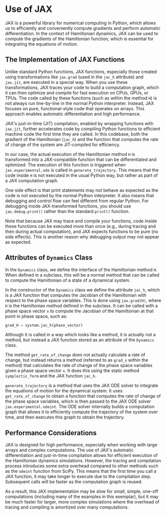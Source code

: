 # Use of JAX

JAX is a powerful library for numerical computing in Python, which allows us to efficiently and conveniently compute gradients and perform automatic differentiation. In the context of Hamiltonian dynamics, JAX can be used to compute the gradients of the Hamiltonian function, which is essential for integrating the equations of motion.

## The Implementation of JAX Functions

Unlike standard Python functions, JAX functions, especially those created using transformations like `jax.grad` (used in the `jac_h` attribute) and `jax.jit`, are executed in a special way. When you use these transformations, JAX traces your code to build a computation graph, which it can then optimize and compile for fast execution on CPUs, GPUs, or TPUs. The code called by these functions (such as within the method `H`) is not always run line-by-line in the normal Python interpreter. Instead, JAX focuses on pure, functional-style code that operates on arrays. This approach enables automatic differentiation and high performance.

JAX's just-in-time (JIT) compilation, enabled by wrapping functions with `jax.jit`, further accelerates code by compiling Python functions to efficient machine code the first time they are called. In this codebase, both the gradient of the Hamiltonian (`jac_h`) and the function that computes the rate of change of the system are JIT-compiled for efficiency.

In our case, the actual execution of the Hamiltonian method `H` is transformed into a JAX-compatible function that can be differentiated and optimized. The execution of this function is triggered when `jax.experimental.ode` is called in `generate_trajectory`. This means that the code inside `H` is not executed in the usual Python way, but rather as part of a JAX computation graph.

One side effect is that print statements may not behave as expected as the code is not executed by the normal Python interpreter. It also means that debugging and control flow can feel different from regular Python. For debugging inside JAX-transformed functions, you should use `jax.debug.print()` rather than the standard `print()` function.

Note that because JAX may trace and compile your functions, code inside these functions can be executed more than once (e.g., during tracing and then during actual computation), and JAX expects functions to be pure (no side effects). This is another reason why debugging output may not appear as expected.

## Attributes of `Dynamics` Class

In the `Dynamics` class, we define the interface of the Hamiltonian method `H`. When defined in a subclass, this will be a normal method that can be called to compute the Hamiltonian of a state of a dynamical system. 

In the constructor of the `Dynamics` class we define the attribute `jac_h`, which is a JAX function that computes the Jacobian of the Hamiltonian with respect to the phase space variables. This is done using `jax.grad(H)`, where `H` is the Hamiltonian method defined in the subclass. It can be called with a phase space vector `x` to compute the Jacobian of the Hamiltonian at that point in phase space, such as:

```python
grad_H = system.jac_h(phase_vector)
```

Although it is called in a way which looks like a method, it is actually not a method, but instead a JAX function stored as an attribute of the `Dynamics` class.

The method `get_rate_of_change` does not actually calculate a rate of change, but instead returns a method (referred to as `grad_x` within the method) that calculates the rate of change of the phase space variables given a phase space vector `x`. It does this using the static method `symplectic_form` and the JAX function `jac_h`.

`generate_trajectory` is a method that uses the JAX ODE solver to integrate the equations of motion for the dynamical system. It uses `get_rate_of_change` to obtain a function that computes the rate of change of the phase space variables, which is then passed to the JAX ODE solver `jax.experimental.odeint`. The ODE solver internally builds a computation graph that allows it to efficiently compute the trajectory of the system over time, and then executes this graph to obtain the trajectory.

## Performance Considerations

JAX is designed for high performance, especially when working with large arrays and complex computations. The use of JAX's automatic differentiation and just-in-time compilation allows for efficient execution of the Hamiltonian dynamics simulations. However, the tracing and compilation process introduces some extra overhead compared to other methods such as the `odeint` function from SciPy. This means that the first time you call a JAX function, it may take longer to execute due to the compilation step. Subsequent calls will be faster as the computation graph is reused.

As a result, this JAX implementation may be slow for small, simple, one-off computations (including many of the examples in this exemplar), but it may be much faster for larger, more complex simulations where the overhead of tracing and compiling is amortized over many computations.